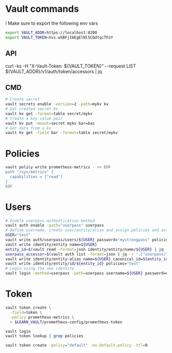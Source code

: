 # Vault commands
! Make sure to export the following env vars
```sh
export VAULT_ADDR=https://localhost:8200
export VAULT_TOKEN=hvs.wSBFjI6EgElNl5CQdtqcTFoY
```
## API
curl -ks -H "X-Vault-Token: ${VAULT_TOKEN}" --request LIST ${VAULT_ADDR}/v1/auth/token/accessors | jq
## CMD
```sh
# Create secret
vault secrets enable -version=2 -path=mykv kv
# Get created secret kv
vault kv get -format=table secret/mykv 
# Create a key value pair 
vault kv put -mount=secret mykv bar=baz
# Get data from a kv
vault kv get -field bar -format=table secret/mykv
```

# Policies
```sh
vault policy write prometheus-metrics - << EOF
path "/sys/metrics" {
  capabilities = ["read"]
}
EOF
```
# Users
```sh
# Enable userpass authentication method
vault auth enable -path="userpass" userpass
# Define username, create user/entity/alias and assign policies and assign entity to alias
USER="test"
vault write auth/userpass/users/${USER} password="mystrongpass" policies="default"
vault write identity/entity name=${USER}
entity_id=$(vault read -format=json identity/entity/name/${USER} | jq -r '.data.id')
userpass_accessor=$(vault auth list -format=json | jq -r '.["userpass/"].accessor')
vault write identity/entity-alias name=${USER} canonical_id=${entity_id} mount_accessor=${userpass_accessor}
vault write identity/entity/id/${entity_id} policies="test"
# Login using the new identity
vault login -method=userpass -path=userpass username=${USER} password=mystrongpass
```

# Token
```sh
vault token create \
  -field=token \
  -policy prometheus-metrics \
  > $LEARN_VAULT/prometheus-config/prometheus-token

vault login
vault token lookup | grep policies

vault token create -policy="default" -no-default-policy -ttl=0
```